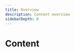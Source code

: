 ```yaml
---
title: Overview
description: Content overview
sidebarDepth: 0
---
```


# Content

<TheContentList />
